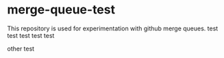 # merge-queue-test

This repository is used for experimentation with github merge queues.
test
test
test
test
test

other test
